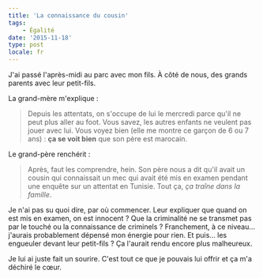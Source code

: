 ```yaml
---
title: 'La connaissance du cousin'
tags:
    - Égalité
date: '2015-11-18'
type: post
locale: fr
---
```


J'ai passé l'après-midi au parc avec mon fils. À côté de nous, des grands parents avec leur petit-fils.

<!-- more -->

La grand-mère m'explique :

> Depuis les attentats, on s'occupe de lui le mercredi parce qu'il ne peut plus aller au foot. Vous savez, les autres enfants ne veulent pas jouer avec lui. Vous voyez bien (elle me montre ce garçon de 6 ou 7 ans) : **ça se voit bien** que son père est marocain.

Le grand-père renchérit :

> Après, faut les comprendre, hein. Son père nous a dit qu'il avait un cousin qui connaissait un mec qui avait été mis en examen pendant une enquête sur un attentat en Tunisie. Tout ça, _ça traîne dans la famille_.

Je n'ai pas su quoi dire, par où commencer. Leur expliquer que quand on est mis en examen, on est innocent ? Que la criminalité ne se transmet pas par le touché ou la connaissance de criminels ? Franchement, à ce niveau… j'aurais probablement dépensé mon énergie pour rien. Et puis… les engueuler devant leur petit-fils ? Ça l'aurait rendu encore plus malheureux.

Je lui ai juste fait un sourire. C'est tout ce que je pouvais lui offrir et ça m'a déchiré le cœur.
